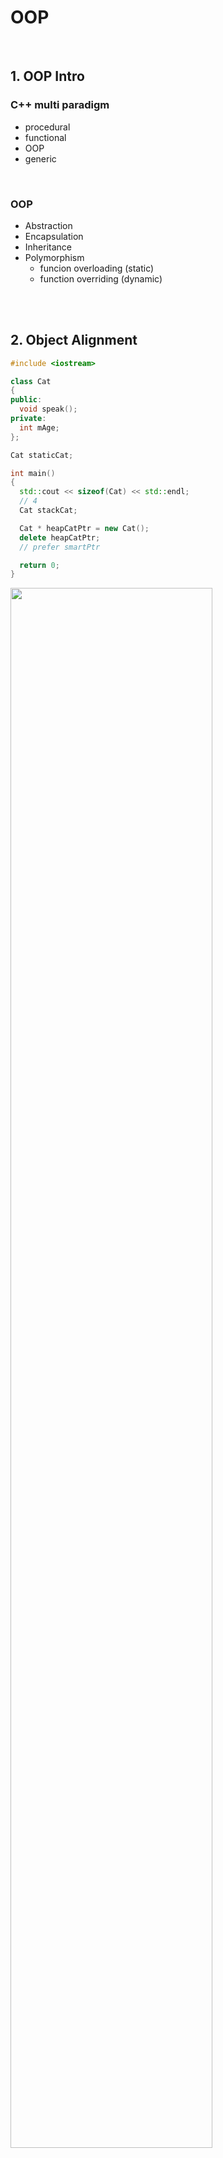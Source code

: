 # OOP

<br>

## 1. OOP Intro

### C++ multi paradigm
- procedural
- functional
- OOP
- generic

<br>

### OOP
- Abstraction
- Encapsulation
- Inheritance
- Polymorphism
  - funcion overloading (static)
  - function overriding (dynamic)

<br>
<br>

## 2. Object Alignment

```cpp
#include <iostream>

class Cat
{
public: 
  void speak();
private:
  int mAge;
};

Cat staticCat;

int main()
{
  std::cout << sizeof(Cat) << std::endl;
  // 4
  Cat stackCat;

  Cat * heapCatPtr = new Cat();
  delete heapCatPtr;
  // prefer smartPtr

  return 0;
}
```

<img src = "image.png" width = "80%">

<br>

### memory alignmnet rule
- member variable은 그 size의 배수의 위치에서 시작해야한다.
- object의 전체 size는 가장 큰 member variable size의 배수에서 끝나야한다.

<br>

```cpp
class Cat
{
public: 
  void speak();
private:
  double d8;  // 8bytes
  int i4a;    // 4bytes
  int i4b;    // 4bytes
  /*
  16bytes
  */
};
```

```cpp
class Cat
{
public: 
  void speak();
private:
  int i4a;    // 4bytes
  double d8;  // 8bytes
  int i4b;    // 4bytes
  /*
  24bytes
  */
};
```

<img src = "image-1.png" width = "80%">

<br>

```cpp
class Cat
{
public: 
  void speak();
private:
  char c1;    // 1byte
  int i4a;    // 4bytes
  int i4b;    // 4bytes
  double d8;  // 8bytes
};
```

<img src = "image-2.png" width = "80%">

### False Sharing
- parallel programming 시 Cashe Line 라는 hardware적 구조에 따라 data가 64bytes 단위로 잘라지고 한 블락이 각각 갈라져 다른 core로 들어가는 상황
- alignas 키워드를 사용해 방지한다.
- [alignas🔗](https://en.cppreference.com/w/cpp/language/alignas)

```cpp
class alignas(32) Cat // <-- 32bytes로 변환해 false sharing 방지
{
public: 
  void speak();
private:
  char c1;    // 1byte
  int i4a;    // 4bytes
  int i4b;    // 4bytes
  double d8;  // 8bytes
};
```

<br>

## 3. Static Members in Class

1. static member function
2. static member variable
3. static variable in a function

- [cpp reference static](https://en.cppreference.com/w/cpp/keyword/static)

<br>

### static member function
- static은 object의 address를 가르키는 this와 바인딩되어있지 않다.
  - object를 생성하지 않아도 호출할 수 있다.
  - object를 가르킬 수 없어 static 함수에서 member variable에 접근할 수 없다.
  
```cpp
class Cat
{
public:
  void speak()
  {
    count++;
    std::cout << count << "meow" << std::endl;
  };
  static int count;
  static void staticSpeak()
  {
    std::cout << "CAT!" << std::endl;
    // speak(); <-- static 함수는 member 변수와 memeber 함수를 호출할 수 없다.
  };
private:
  int Age;
};
```

### static member variable
- 프로그램이 실행되기 전에 초기화를 시켜줘야한다.
- 메모리의 static 영역에 생성돼 서로 다른 object에서 공유한다.

```cpp
class Cat
{
public:
  void speak()
  {
    count++;
    std::cout << count << "meow" << std::endl;
  };
  static int count;
  static void staticSpeak()
  {
    std::cout << "CAT!" << std::endl;
  };
private:
  int Age;
};

int Cat::count = 0;
```

<img src = "image-3.png" width = "50%">

### static variable in a function
- speak() 메소드에서만 사용돼 count를 speak() 메소드 안으로 이동
- 메모리의 static 영역에 생성돼 서로 다른 object에서 공유한다.
- 초기화 시점? 추후 학습

```cpp
class Cat
{
public:
  void speak()
  {
    static int count = 0;
    count++;
    std::cout << count << "meow" << std::endl;
  };
  static void staticSpeak()
  {
    std::cout << "CAT!" << std::endl;
  };
private:
  int Age;
};
```

<br>

## 4. Member Init List

```cpp
#include <iostream>

class Cat 
{
public:
  Cat()
  {
    std::cout << "constructor" << std::endl;
    mptr = std::make_unique<Object>();
  }
  ~Cat()
  {
    std::cout << "destructor" << std::endl;
  }
  void speak()
  {
    std::cout << "meow" << std::endl;
  }
private:
  int mAge;
  std::unique_ptr<Object> mptr:
  Object obj;
};

int main() 
{
  Cat kitty;
  kitty.speak();
  return 0;
}
```

![alt text](image-4.png)

- Assembly 코드의 call 명령어를 확인해 보면 constructor, destructor 가 함수처럼 실행된 것을 확인 가능
- heap에 object 생성시
  - constructor에서 heap에 할당, destructor에서 할당 해제 지양
  - smart pointer 사용
  - object가 너무 크지 않다면 member object 생성

### Member Init Lists

```cpp
#include <iostream>

class Cat
{
public:
  /*
  Cat()
  {
    mAge = 1;
  }
  Cat(int age)
  {
    mAge = age;
  }
  */
  Cat():mAge(1){};
  Cat(int age):mAge(age){};
private:
  int mAge;
};

class Zoo
{
public:
  /*
  Zoo(int kittyAge)
  {
    mKitty = Cat(kittyAge); // 임시 object(고양이)가 만들어지고 값을 할당하면서 사라짐(1살 -> 5살)
  }
  */
  Zoo(int kittyAge): mKitty(Cat(kittyAge)) // 멤버 이니셜라이저 리스트를 사용해 임시 object(고양이)가 만들어지지 않음
  {}
private:
  Cat mKitty;
};

int main()
{
  return 0;
}
```

> [cpp reference member init list](https://en.cppreference.com/w/cpp/language/constructor)

<br>

## 5. copy/move Constructor

- 컴파일러가 알아서 만들어주는 메소드들
  1. Constructor
  2. Destructor
  3. copy/move Constructor
  4. copy/move Assignment

- member variable로 pointer를 활용해 resource를 관리하게 되면 constructor를 제외한 메소드들을 구현해줘야한다.

> [rule of three/five/zero](https://en.cppreference.com/w/cpp/language/rule_of_three)

- copy constructor
  - 기존 object의 정보를 copy해 새로운 object를 만들 때 호출되는 생성자
- move constructor
  - 기존 object의 정보를 move해 새로운 object를 만들 때 호출되는 생성자
  - 기존 object의 정보는 새로운 object에 ownership을 뺏긴다.
  
```cpp
#include <iostream>
#include <string>
using namespace std;

class Cat 
{ 
public:
  Cat() = default; // default constructor 명시
  Cat(string name, int age):mName{std::move(name)}, mAge{age}
  {
    cout << mName << " constructor" << endl;
  };
  ~Cat()
  {
    std::cout << mName << " destructor" << endl;
    // delete mPtr;
  }
  Cat(const Cat& other): mName{other.mName}, mAge{other.mAge}
  {
    cout << mName << " copy constructor" << endl;
  }
  Cat(Cat&& other):mName(std::move(other.mName)), mAge{other.mAge} // mName 의 소유권을 뺏어온다.
  {
    cout << mName << " move constructor" << endl;
  }
  void print()
  {
    cout << mName << " " << mAge << endl;
  }

private:
  string mName;
  int mAge;
  // char * mPtr;
};

int main(void) { 
  Cat kitty{"kitty", 1};
  Cat kitty2{kitty};  // copy constructor: 권장 방법
  // Cat kitty3 = kitty; // copy constructor
  Cat kitty3{std::move(kitty)}; // move constructor
  return 0;
}

/*
kitty constructor
kitty copy constructor
kitty move constructor
kitty destructor
kitty destructor
 destructor <- 소유권을 빼껴 이름이 없다.
*/
```

<br>

## 6. copy/move Assignment

```cpp
#include <iostream>
#include <string>
using namespace std;

class Cat 
{ 
public:
  /*
  // 사용못하게 막을 수 있음!
  Cat() = delete;
  Cat(const Cat& other) = delete;
  Cat& operator=(const Cat& other) = delete;
  */

  Cat() = default; // default constructor 명시
  Cat(string name, int age):mName{std::move(name)}, mAge{age}
  {
    cout << mName << " constructor" << endl;
  };
  ~Cat() noexcept
  {
    std::cout << mName << " destructor" << endl;
    // delete mPtr;
  }
  Cat(const Cat& other):mName{other.mName}, mAge{other.mAge}
  {
    cout << mName << " copy constructor" << endl;
  }
  Cat(Cat&& other) noexcept :mName(std::move(other.mName)), mAge{other.mAge} // mName 의 소유권을 뺏어온다.
  {
    cout << mName << " move constructor" << endl;
  }
  Cat& operator=(const Cat& other) noexcept
  {
    if(&other == this) // member variable로 pointer를 활용해 resource를 관리하는 경우 발생할 수 있는문제 예방
    {
      return * this;
    }
    mName = other.mName;
    mAge = other.mAge;
    cout << mName << " copy assignmnet" << endl;
    return *this;
  }
  Cat& operator=(Cat&& other) noexcept
  {
    if(&other == this) // member variable로 pointer를 활용해 resource를 관리하는 경우 발생할 수 있는문제 예방
    {
      return * this;
    }
    mName = std::move(other.mName);
    mAge = other.mAge;
    cout << mName << " move assignmnet" << endl;
    return *this;
  }
  void print()
  {
    cout << mName << " " << mAge << endl;
  }

private:
  string mName;
  int mAge;
  // char * mPtr;
};

int main(void) { 
  Cat kitty{"kitty", 1};
  Cat nabi{"nabi", 2};

  /*
  kitty = nabi;
  kitty.print(); // copy assignment
  */

  /*
  kitty = std::move(nabi); // move assignment
  kitty.print();
  nabi.print();
  */

  /*
  kitty = kitty; 
  kitty = std::move(kitty);
  // 문제가 발생할 수 있음!
  */
  return 0;
}
```

<br>

## 7. Operator Overloading
> [cpp operator overloading reference](https://en.cppreference.com/w/cpp/language/operators)
- function overloading
  - 함수의 이름이 같고 파라미터가 다를 때 name mangling을 통해 compiler가 서로 다른 함수로 만들어준다. 
  - static polymorphism (compile) <-> (참고. Dynamic Polymorphism(상속에서 자세히..)) 
  
- operator overloading
  - *, %, /, new, []...

```cpp
#include <iostream>
using namespace std;

struct complexNum
{
  double real;
  double imag;

  complexNum(double r, double i): real{r}, imag{i} {
    cout << "init!" << endl;
  };
  void print() const
  { 
    cout << real << " " << imag << "i" << endl;
  }
};

complexNum operator+(const complexNum& lhs, const complexNum& rhs) 
{
  complexNum c{lhs.real + rhs.real, lhs.imag + rhs.imag};
  return c;
}

int main(void)
{
  complexNum c1{1, 1};
  complexNum c2{1, 2};
  complexNum c{c1 + c2};
  c.print();
}
```

<br>

```cpp
#include<iostream>
#include<string>
using namespace std;

class Cat
{ 
public: 
  Cat(string name, int age): mName{std::move(name)}, mAge{age} {}
  string name() const
  {
    return mName;
  }
  int age() const
  { 
    return mAge;
  }
  // void print() const
  // {
  //   cout << mName << " " << mAge << endl;
  // }
  void print(ostream& os) const
  {
    os << mName << " " << mAge << endl;
  }
private:
  string mName;
  int mAge;
};
bool operator==(const Cat& lhs, const Cat& rhs) 
{
  return lhs.age() == rhs.age() && lhs.name() == rhs.name();
}
bool operator<(const Cat& lhs, const Cat& rhs)
{
  if(lhs.age() < rhs.age()) 
  { 
    return true;
  }
  return false;
}
ostream& operator<<(ostream& os, const Cat& c)
{
  return os << c.name() << " " << c.age();
}

int main(void) 
{ 
  Cat kitty{"kitty", 1};
  Cat nabi{"nabi", 2};

  kitty.print(cout);
  nabi.print(cout);
  cout << kitty << endl;
  cout << nabi << endl;
  return 0;
}
```

<br>
<br>

## 8. Class Keywords

### const
- 가능하다면 어디든 const를 붙이자
- compile 타임에 개발자가 어디가 잘못됐는지 인지할 수 있다.

```cpp
class Cat
{
public: 
  Cat(string name): mName{std::move(name)} {};
  void speak() const
  {
    // 🚨 const 로 선언해 mName 값이 변하는 것을
    // 감지해 컴파일 타임에 에러 발생!
    mName = "no const";
    cout << mName << endl;
  }
private:
  string mName;
};
```

```cpp
class Cat
{
public: 
  Cat(string name): mName{std::move(name)} {};
  // 🚨 const 명시하지 않음
  void speak()
  {
    cout << mName << endl;
  }
private:
  string mName;
};

int main(void) 
{
  const Cat kitty{"kitty"};
  // 🚨 const를 명시하지 않은 메소드 사용해 에러 발생!
  kitty.speak();
  return 0;
}
```

- mutable 키워드가 붙은 member 변수는 const 함수에서도 변경 가능!
- 가능하면 mutable은 지양!

```cpp
#include <iostream>
using namespace std;

class Cat
{
public: 
  Cat(string name): mName{std::move(name)} {};
  void speak() const
  {
    mName = "mutable!";
    cout << mName << endl;
  }
private:
  mutable string mName;
};

int main(void) 
{
  const Cat kitty{"kitty"};
  kitty.speak();
  return 0;
}
```

<br>

### explicit
- implicit conversion
- constructor에 argument가 1개만 있을 때 명시해줘 implicit conversion 방지

```cpp
class Cat
{
public: 
  Cat(int age): mAge{age} {};
  void printAge() const
  {
    cout << "age: " << mAge << endl;
  };
private:
  int mAge;
};

int main(void) 
{ 
  // 🚨 complier가 implicit 하게 conversion 해
  // constructor의 argument에 전달
  const Cat kitty = 3;
  kitty.printAge();
  return 0;
}
```

```cpp
class Cat
{
public: 
  // 🚨 explicit 하게 argument를 넘겨주라고 명시
  explicit Cat(int age): mAge{age} {};
  void printAge() const
  {
    cout << "age: " << mAge << endl;
  };
private:
  int mAge;
};

int main(void) 
{
  const Cat kitty = 3;
  kitty.printAge();
  return 0;
}
```

<br>

### encapsulation return type
- encapsulation interface를 만들 때 값이 작을 때는 return by value를 해도 괜찮지만 값이 크다면 return by const reference가 더 효율적이다.

```cpp
#include <iostream>
using namespace std;

class Cat
{
public:
  Cat()
  {
    mAge = 0;    
    mName = "cat";
  }
  void age(int age)
  {
    mAge = age;
  }
  int age() const
  {
    return mAge;
  }
  void name(string name)
  {
    mName = move(name);
  }

  /*
  string name() const
  {
    // return by value에 의해 불필요한 복사 발생
    return mName;
  }
  */

  const string& name() const
  {
    return mName;
  }
private:
  int mAge;
  string mName;
};

int main(void) 
{
  const Cat kitty;
  string name = kitty.name();            // deep copy
  const string & nameRef = kitty.name(); // no deep copy
}
```

- return by value
  - 1 copy
<img src = "image-6.png" width = "60%">

<br>

- const reference로 return & 받는 타입도 const referenc 인 경우
  - 0 copy

```cpp
// 받은 reference가 받은 문자열을 수정하지 못하도록
// 막아주는 역할을 한다.
const string & nameRef = kitty.name();
```

<img src = "image-7.png" width = "64%">
 